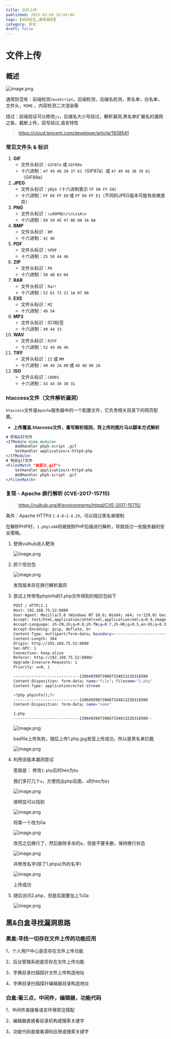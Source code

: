 ```yaml
---
title: 文件上传
published: 2025-03-09 16:44:04
tags: [WEB安全,通用漏洞]
category: 安全
draft: false
---
```


# 文件上传

## 概述

![image.png](image%2030.png)

通常防范有：前端检测`JavaScript`，后端检测，后缀名检测，黑名单，白名单，文件头，`MIME` ，内容检测二次渲染等

绕过：前端验证可以修改`js`，后缀名大小写绕过，解析漏洞,黑名单扩展名的漏网之鱼，截断上传，双写绕过,语言特性

> https://cloud.tencent.com/developer/article/1938541
> 

### 常见文件头 & 标识

1. **GIF**
    - 文件头标识：`GIF87a` 或 `GIF89a`
    - 十六进制：`47 49 46 38 37 61`（GIF87a）或 `47 49 46 38 39 61`（GIF89a）
2. **JPEG**
    - 文件头标识：`ÿØÿà`（十六进制表示 `FF D8 FF E0`）
    - 十六进制：`FF D8 FF E0` 或 `FF D8 FF E1`（不同的JPEG版本可能有些微差异）
3. **PNG**
    - 文件头标识：`\x89PNG\r\n\x1A\n`
    - 十六进制：`89 50 4E 47 0D 0A 1A 0A`
4. **BMP**
    - 文件头标识：`BM`
    - 十六进制：`42 4D`
5. **PDF**
    - 文件头标识：`%PDF`
    - 十六进制：`25 50 44 46`
6. **ZIP**
    - 文件头标识：`PK`
    - 十六进制：`50 4B 03 04`
7. **RAR**
    - 文件头标识：`Rar!`
    - 十六进制：`52 61 72 21 1A 07 00`
8. **EXE**
    - 文件头标识：`MZ`
    - 十六进制：`4D 5A`
9. **MP3**
    - 文件头标识：ID3标签
    - 十六进制：`49 44 33`
10. **WAV**
    - 文件头标识：`RIFF`
    - 十六进制：`52 49 46 46`
11. **TIFF**
    - 文件头标识：`II` 或 `MM`
    - 十六进制：`49 49 2A 00` 或 `4D 4D 00 2A`
12. **ISO**
    - 文件头标识：`CD001`
    - 十六进制：`43 44 30 30 31`

### htaccess文件（文件解析漏洞）

`htaccess`文件是`Apache`服务器中的一个配置文件，它负责相关目录下的网页配置。

- **上传覆盖.htaccess文件，重写解析规则，将上传的图片马以脚本方式解析**

```jsx
# 所有GIF文件
<IfModule mime_module>
	AddHandler php5-script .gif          
	SetHandler application/x-httpd-php   
</IfModule>
# 特定gif文件
<FilesMatch "自定义.gif">
	SetHandler application/x-httpd-php
	AddHandler php5-script .gif
</FilesMatch>
```

### 复现 - Apache 换行解析 **(CVE-2017-15715)**

> https://vulhub.org/#/environments/httpd/CVE-2017-15715/
> 

条件：Apache HTTPd `2.4.0~2.4.29`，可以绕过黑名单限制

在解析PHP时，`1.php\x0A`将被按照PHP后缀进行解析，导致绕过一些服务器的安全策略。

1. 使用vulhub进入靶场
    
    ![image.png](image%2031.png)
    
2. 抓个空白包
    
    ![image.png](image%2032.png)
    
    发现版本存在换行解析漏洞
    
3. 尝试上传带有phpinfo的1.php文件得到的相应包如下
    
    ```bash
    POST / HTTP/1.1
    Host: 192.168.75.52:8080
    User-Agent: Mozilla/5.0 (Windows NT 10.0; Win64; x64; rv:129.0) Gecko/20100101 Firefox/129.0
    Accept: text/html,application/xhtml+xml,application/xml;q=0.9,image/avif,image/webp,image/png,image/svg+xml,*/*;q=0.8
    Accept-Language: zh-CN,zh;q=0.8,zh-TW;q=0.7,zh-HK;q=0.5,en-US;q=0.3,en;q=0.2
    Accept-Encoding: gzip, deflate, br
    Content-Type: multipart/form-data; boundary=---------------------------139649390739867334813226318500
    Content-Length: 364
    Origin: http://192.168.75.52:8080
    Sec-GPC: 1
    Connection: keep-alive
    Referer: http://192.168.75.52:8080/
    Upgrade-Insecure-Requests: 1
    Priority: u=0, i
    
    -----------------------------139649390739867334813226318500
    Content-Disposition: form-data; name="file"; filename="1.php"
    Content-Type: application/octet-stream
    
    <?php phpinfo();?>
    -----------------------------139649390739867334813226318500
    Content-Disposition: form-data; name="name"
    
    1.php
    -----------------------------139649390739867334813226318500--
    
    ```
    
    ![image.png](image%2033.png)
    
    badfile上传失败，随后上传1.php.jpg发现上传成功，所以是黑名单拦截
    
    ![image.png](image%2034.png)
    
4. 利用该版本漏洞尝试
    
    思路是： 修改`1.php`后的hex为`0a` 
    
    我们多打几个`a`，方便找出php后面，`a`的hex为`61`
    
    ![image.png](image%2035.png)
    
    很明显可以找到
    
    ![image.png](image%2036.png)
    
    将第一个改为0a
    
    ![image.png](image%2037.png)
    
    改完之后换行了，然后删除多余的a，但是不要多删，保持换行状态
    
    ![image.png](image%2038.png)
    
    并修改名字(除了1.php以外的名字)
    
    ![image.png](image%2039.png)
    
    上传成功
    
5. 随后访问2.php，但是后面要加上%0a
    
    ![image.png](image%2040.png)
    

## 黑&白盒寻找漏洞思路

### 黑盒:寻找一切存在文件上传的功能应用

1、个人用户中心是否存在文件上传功能

2、后台管理系统是否存在文件上传功能

3、字典目录扫描探针文件上传构造地址

4、字典目录扫描探针编辑器目录构造地址

### 白盒:看三点，中间件，编辑器，功能代码

1、中间件直接看语言环境常见搭配

2、编辑器直接看目录机构或搜索关键字

3、功能代码直接看源码应用或搜索关键字